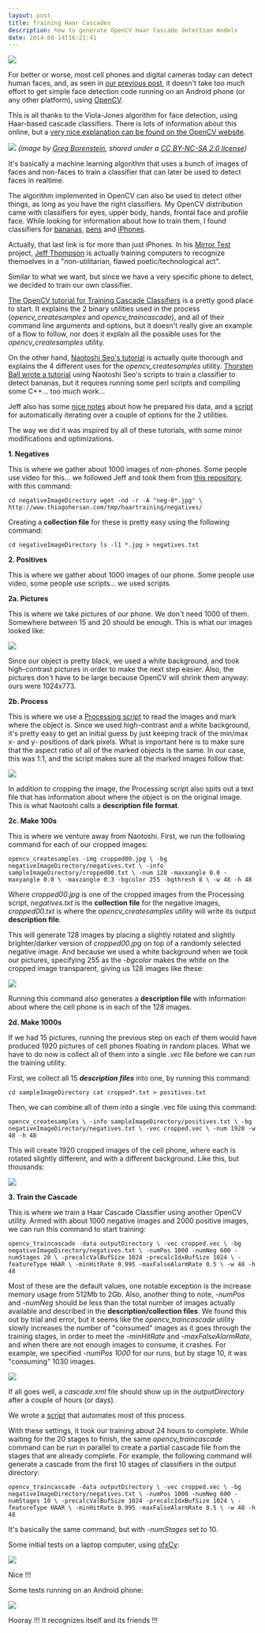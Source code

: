 ```yaml
---
layout: post
title: Training Haar Cascades
description: how to generate OpenCV Haar Cascade detection models
date: 2014-08-14T16:21:41
---
```

![](/assets/posts/training-haar-cascades/haarTester40843.jpg)

For better or worse, most cell phones and digital cameras today can detect human faces, and, as seen in [our previous post](/post/android-opencv/), it doesn't take too much effort to get simple face detection code running on an Android phone (or any other platform), using [OpenCV](http://opencv.org/).

This is all thanks to the Viola-Jones algorithm for face detection, using Haar-based cascade classifiers. There is lots of information about this online, but a [very nice explanation can be found on the OpenCV website](http://opencv-python-tutroals.readthedocs.io/en/latest/py_tutorials/py_objdetect/py_face_detection/py_face_detection.html).

![](/assets/posts/training-haar-cascades/haarFace.jpg) *(image by [Greg Borenstein](https://www.flickr.com/photos/unavoidablegrain/), shared under a [CC BY-NC-SA 2.0 license](https://creativecommons.org/licenses/by-nc-sa/2.0/))*

It's basically a machine learning algorithm that uses a bunch of images of faces and non-faces to train a classifier that can later be used to detect faces in realtime.

The algorithm implemented in OpenCV can also be used to detect other things, as long as you have the right classifiers. My OpenCV distribution came with classifiers for eyes, upper body, hands, frontal face and profile face. While looking for information about how to train them, I found classifiers for [bananas](http://coding-robin.de/2013/07/22/train-your-own-opencv-haar-classifier.html), [pens](http://opencvuser.blogspot.com/2011/08/creating-haar-cascade-classifier-aka.html) and [iPhones](https://github.com/jeffThompson/MirrorTest/tree/master/AutomatedTraining).

Actually, that last link is for more than just iPhones. In his [Mirror Test](http://www.jeffreythompson.org/mirror-test.php) project, [Jeff Thompson](http://www.jeffreythompson.org/) is actually training computers to recognize themselves in a "non-utilitarian, flawed poetic/technological act".

Similar to what we want, but since we have a very specific phone to detect, we decided to train our own classifier.

[The OpenCV tutorial for Training Cascade Classifiers](http://docs.opencv.org/doc/user_guide/ug_traincascade.html) is a pretty good place to start. It explains the 2 binary utilities used in the process (*opencv_createsamples* and *opencv_traincascade*), and all of their command line arguments and options, but it doesn't really give an example of a flow to follow, nor does it explain all the possible uses for the *opencv_createsamples* utility.

On the other hand, [Naotoshi Seo's tutorial](http://note.sonots.com/SciSoftware/haartraining.html) is actually quite thorough and explains the 4 different uses for the *opencv_createsamples* utility. [Thorsten Ball wrote a tutorial](http://coding-robin.de/2013/07/22/train-your-own-opencv-haar-classifier.html) using Naotoshi Seo's scripts to train a classifier to detect bananas, but it requires running some perl scripts and compiling some C++... too much work...

Jeff also has some [nice notes](https://github.com/jeffThompson/MirrorTest/blob/master/TrainingInstructions.md) about how he prepared his data, and a [script](https://github.com/jeffThompson/MirrorTest/blob/master/AutomatedTraining/AutomateOpenCVTraining.py) for automatically iterating over a couple of options for the 2 utilities.

The way we did it was inspired by all of these tutorials, with some minor modifications and optimizations.

**1. Negatives**
  
This is where we gather about 1000 images of non-phones. Some people use video for this... we followed Jeff and took them from [this repository](https://code.google.com/p/tutorial-haartraining/), with this command:

`cd negativeImageDirectory
wget -nd -r -A "neg-0*.jpg" \
http://www.thiagohersan.com/tmp/haartraining/negatives/`

Creating a **collection file** for these is pretty easy using the following command:

`cd negativeImageDirectory
ls -l1 *.jpg > negatives.txt`

**2. Positives**
  
This is where we gather about 1000 images of our phone. Some people use video, some people use scripts... we used scripts.

**2a. Pictures**
  
This is where we take pictures of our phone. We don't need 1000 of them. Somewhere between 15 and 20 should be enough. This is what our images looked like:
  
![](/assets/posts/training-haar-cascades/haarPositiveImage.jpg)

Since our object is pretty black, we used a white background, and took high-contrast pictures in order to make the next step easier. Also, the pictures don't have to be large because OpenCV will shrink them anyway: ours were 1024x773.

**2b. Process**
  
This is where we use a [Processing script](https://github.com/thiagohersan/memememe/tree/master/Processing/PositiveCollectionTagger) to read the images and mark where the object is. Since we used high-contrast and a white background, it's pretty easy to get an initial guess by just keeping track of the min/max x- and y- positions of dark pixels. What is important here is to make sure that the aspect ratio of all of the marked objects is the same. In our case, this was 1:1, and the script makes sure all the marked images follow that:
  
![](/assets/posts/training-haar-cascades/haarPositiveImageCropper.png)

In addition to cropping the image, the Processing script also spits out a text file that has information about where the object is on the original image. This is what Naotoshi calls a **description file format**.

**2c. Make 100s**
  
This is where we venture away from Naotoshi. First, we run the following command for each of our cropped images:

`opencv_createsamples -img cropped00.jpg \
-bg negativeImageDirectory/negatives.txt \
-info sampleImageDirectory/cropped00.txt \
-num 128 -maxxangle 0.0 -maxyangle 0.0 \
-maxzangle 0.3 -bgcolor 255 -bgthresh 8 \
-w 48 -h 48`

Where *cropped00.jpg* is one of the cropped images from the Processing script, *negatives.txt* is the **collection file** for the negative images, *cropped00.txt* is where the *opencv_createsamples* utility will write its output **description file**.

This will generate 128 images by placing a slightly rotated and slightly brighter/darker version of *cropped00.jpg* on top of a randomly selected negative image. And because we used a white background when we took our pictures, specifying 255 as the *-bgcolor* makes the white on the cropped image transparent, giving us 128 images like these:

![](/assets/posts/training-haar-cascades/haarTrainingImages.png)

Running this command also generates a **description file** with information about where the cell phone is in each of the 128 images.

**2d. Make 1000s**
  
If we had 15 pictures, running the previous step on each of them would have produced 1920 pictures of cell phones floating in random places. What we have to do now is collect all of them into a single *.vec* file before we can run the training utility.

First, we collect all 15 **_description files_** into one, by running this command:

`cd sampleImageDirectory
cat cropped*.txt > positives.txt`

Then, we can combine all of them into a single .vec file using this command:

`opencv_createsamples \
-info sampleImageDirectory/positives.txt \
-bg negativeImageDirectory/negatives.txt \
-vec cropped.vec \
-num 1920 -w 48 -h 48`

This will create 1920 cropped images of the cell phone, where each is rotated slightly different, and with a different background. Like this, but thousands:
  
![](/assets/posts/training-haar-cascades/haarVecOpenCV.jpg)

**3. Train the Cascade**
  
This is where we train a Haar Cascade Classifier using another OpenCV utility. Armed with about 1000 negative images and 2000 positive images, we can run this command to start training:

`opencv_traincascade -data outputDirectory \
-vec cropped.vec \
-bg negativeImageDirectory/negatives.txt \
-numPos 1000 -numNeg 600 -numStages 20 \
-precalcValBufSize 1024 -precalcIdxBufSize 1024 \
-featureType HAAR \
-minHitRate 0.995 -maxFalseAlarmRate 0.5 \
-w 48 -h 48`

Most of these are the default values, one notable exception is the increase memory usage from 512Mb to 2Gb. Also, another thing to note, *-numPos* and *-numNeg* should be less than the total number of images actually available and described in the **description/collection files**. We found this out by trial and error, but it seems like the *opencv_traincascade* utility slowly increases the number of  "consumed" images as it goes through the training stages, in order to meet the *-minHitRate* and *-maxFalseAlarmRate*, and when there are not enough images to consume, it crashes. For example, we specified *-numPos 1000* for our runs, but by stage 10, it was "consuming" 1030 images.
  
![](/assets/posts/training-haar-cascades/haarTerminal.png)

If all goes well, a *cascade.xml* file should show up in the *outputDirectory* after a couple of hours (or days).

We wrote a [script](https://github.com/thiagohersan/memememe/tree/master/Python/createHaarCascade) that automates most of this process.

With these settings, it took our training about 24 hours to complete. While waiting for the 20 stages to finish, the same *opencv_traincascade* command can be run in parallel to create a partial cascade file from the stages that are already complete. For example, the following command will generate a cascade from the first 10 stages of classifiers in the output directory:

`opencv_traincascade -data outputDirectory \
-vec cropped.vec \
-bg negativeImageDirectory/negatives.txt \
-numPos 1000 -numNeg 600 -numStages 10 \
-precalcValBufSize 1024 -precalcIdxBufSize 1024 \
-featureType HAAR \
-minHitRate 0.995 -maxFalseAlarmRate 0.5 \
-w 48 -h 48`

It's basically the same command, but with *-numStages* set to 10.

Some initial tests on a laptop computer, using [ofxCv](https://github.com/kylemcdonald/ofxCv/tree/master/example-face):

![](/assets/posts/training-haar-cascades/haarTester36868.jpg)

Nice !!!

Some tests running on an Android phone:
  
![](/assets/posts/training-haar-cascades/haarTester40979.png)

Hooray !!! It recognizes itself and its friends !!!
